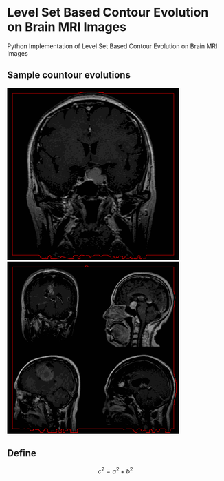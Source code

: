<html>
<head>
    <meta charset="UTF-8">
    <link rel="stylesheet" media="all" href="normalize.css">
    <link rel="stylesheet" media="all" href="core.css">
    <link rel="stylesheet" media="all" href="style.css">
    <script type="text/javascript" src="http://cdn.mathjax.org/mathjax/latest/MathJax.js?config=TeX-AMS-MML_HTMLorMML"></script>
</head>
<body data-document>&nbsp;</body>
</html>

# Level Set Based Contour Evolution on Brain MRI Images
Python Implementation of Level Set Based Contour Evolution on Brain MRI Images

## Sample countour evolutions

<p float="left">
  <img src="Evolution/20211002-175746.gif" width="400" />
  <!--<img src="Evolution/20211002-180008.gif" width="150" /> 
  <img src="Evolution/20211002-180559.gif" width="150" /> 
  <img src="Evolution/20211002-180722.gif" width="150" />--> 
  <img src="Evolution/20211002-180954.gif" width="400" /> 
</p>

## Define

$$ c^2 = a^2 + b^2 $$